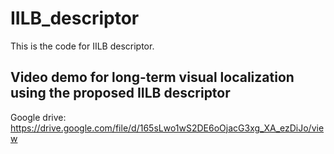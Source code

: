 # IILB_descriptor
This is the code for IILB descriptor.



## Video demo for long-term visual localization using the proposed IILB descriptor
Google drive: https://drive.google.com/file/d/165sLwo1wS2DE6oOjacG3xg_XA_ezDiJo/view
